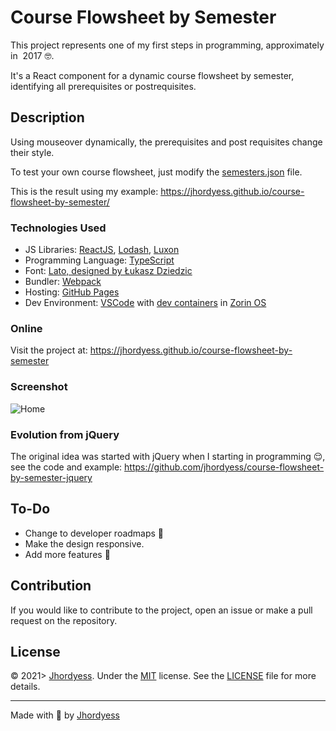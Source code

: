 # Course Flowsheet by Semester

This project represents one of my first steps in programming, approximately in  2017 🤓.

It's a React component for a dynamic course flowsheet by semester, identifying all prerequisites or postrequisites.

## Description

Using mouseover dynamically, the prerequisites and post requisites change their style.

To test your own course flowsheet, just modify the [semesters.json](/src/data/example/semesters.json) file.

This is the result using my example: <https://jhordyess.github.io/course-flowsheet-by-semester/>

### Technologies Used

- JS Libraries: [ReactJS](https://reactjs.org/), [Lodash](https://lodash.com/), [Luxon](https://moment.github.io/luxon/)
- Programming Language: [TypeScript](https://www.typescriptlang.org/)
- Font: [Lato, designed by Łukasz Dziedzic](https://fonts.google.com/specimen/Lato)
- Bundler: [Webpack](https://webpack.js.org/)
- Hosting: [GitHub Pages](https://pages.github.com/)
- Dev Environment: [VSCode](https://code.visualstudio.com/) with [dev containers](https://code.visualstudio.com/docs/remote/containers) in [Zorin OS](https://zorinos.com/)

### Online

Visit the project at: <https://jhordyess.github.io/course-flowsheet-by-semester>

### Screenshot

![Home](https://res.cloudinary.com/jhordyess/image/upload/v1675257618/course-flowsheet-by-semester/home.png_ulf0pr.png)

### Evolution from jQuery

The original idea was started with jQuery when I starting in programming 😌, see the code and example: <https://github.com/jhordyess/course-flowsheet-by-semester-jquery>

## To-Do

- Change to developer roadmaps 🤔
- Make the design responsive.
- Add more features 🤔

## Contribution

If you would like to contribute to the project, open an issue or make a pull request on the repository.

## License

© 2021> [Jhordyess](https://github.com/jhordyess). Under the [MIT](https://choosealicense.com/licenses/mit/) license. See the [LICENSE](./LICENSE) file for more details.

---

Made with 💪 by [Jhordyess](https://www.jhordyess.com/)
